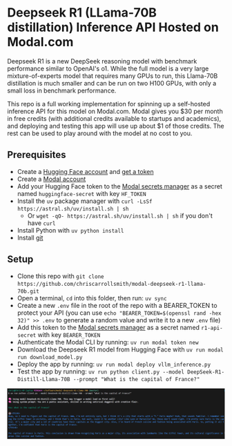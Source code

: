 # Deepseek R1 (LLama-70B distillation) Inference API Hosted on Modal.com

Deepseek R1 is a new DeepSeek reasoning model with benchmark performance similar to OpenAI's o1. While the full model is a very large mixture-of-experts model that requires many GPUs to run, this Llama-70B distillation is much smaller and can be run on two H100 GPUs, with only a small loss in benchmark performance.

This repo is a full working implementation for spinning up a self-hosted inference API for this model on Modal.com. Modal gives you $30 per month in free credits (with additional credits available to startups and academics), and deploying and testing this app will use up about $1 of those credits. The rest can be used to play around with the model at no cost to you.

## Prerequisites

- Create a [Hugging Face account](https://huggingface.co/) and [get a token](https://huggingface.co/settings/tokens)
- Create a [Modal account](https://modal.com/)
- Add your Hugging Face token to the [Modal secrets manager](https://modal.com/secrets/) as a secret named `huggingface-secret` with key `HF_TOKEN`
- Install the `uv` package manager with `curl -LsSf https://astral.sh/uv/install.sh | sh`
    - Or `wget -qO- https://astral.sh/uv/install.sh | sh` if you don't have `curl`
- Install Python with `uv python install`
- Install [git](https://git-scm.com/)

## Setup

- Clone this repo with `git clone https://github.com/chriscarrollsmith/modal-deepseek-r1-llama-70b.git`
- Open a terminal, `cd` into this folder, then run: `uv sync`
- Create a new `.env` file in the root of the repo with a BEARER_TOKEN to protect your API (you can use `echo "BEARER_TOKEN=$(openssl rand -hex 32)" >> .env` to generate a random value and write it to a new `.env` file)
- Add this token to the [Modal secrets manager](https://modal.com/secrets/) as a secret named `r1-api-secret` with key `BEARER_TOKEN`
- Authenticate the Modal CLI by running: `uv run modal token new`
- Download the Deepseek R1 model from Hugging Face with `uv run modal run download_model.py`
- Deploy the app by running: `uv run modal deploy vllm_inference.py`
- Test the app by running: `uv run python client.py --model DeepSeek-R1-Distill-Llama-70B --prompt "What is the capital of France?"`

![Screenshot of output](screenshot.png)